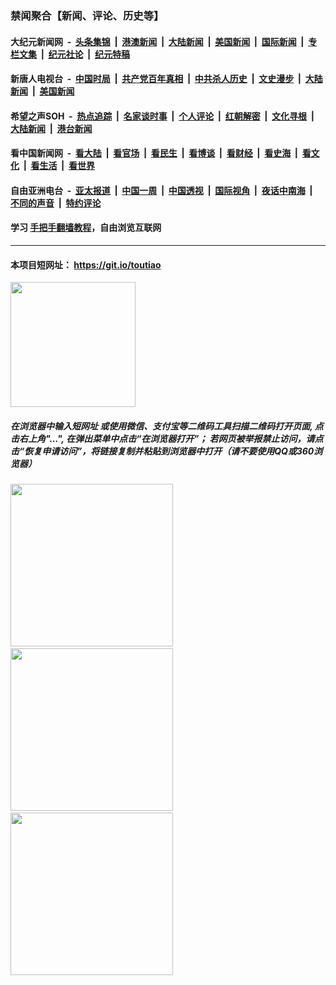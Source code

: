 ### 禁闻聚合【新闻、评论、历史等】

#### 大纪元新闻网 &nbsp;-&nbsp; [头条集锦](indexes/E头条集锦.md?t=02241902) &nbsp;|&nbsp; [港澳新闻](indexes/E港澳新闻.md?t=02241902)  &nbsp;|&nbsp; [大陆新闻](indexes/E大陆新闻.md?t=02241902) &nbsp;|&nbsp; [美国新闻](indexes/E美国新闻.md?t=02241902) &nbsp;|&nbsp; [国际新闻](indexes/E国际新闻.md?t=02241902) &nbsp;|&nbsp; [专栏文集](indexes/E专栏文集.md?t=02241902) &nbsp;|&nbsp; [纪元社论](indexes/E纪元社论.md?t=02241902) &nbsp;|&nbsp; [纪元特稿](indexes/E纪元特稿.md?t=02241902) 

#### 新唐人电视台 &nbsp;-&nbsp; [中国时局](indexes/N中国时局.md?t=02241902) &nbsp;|&nbsp; [共产党百年真相](indexes/N共产党百年真相.md?t=02241902) &nbsp;|&nbsp; [中共杀人历史](indexes/N中共杀人历史.md?t=02241902) &nbsp;|&nbsp; [文史漫步](indexes/N文史漫步.md?t=02241902) &nbsp;|&nbsp; [大陆新闻](indexes/N大陆新闻.md?t=02241902) &nbsp;|&nbsp; [美国新闻](indexes/N美国新闻.md?t=02241902)

#### 希望之声SOH &nbsp;-&nbsp; [热点追踪](indexes/H热点追踪.md?t=02241902) &nbsp;|&nbsp; [名家谈时事](indexes/H名家谈时事.md?t=02241902) &nbsp;|&nbsp; [个人评论](indexes/H个人评论.md?t=02241902)  &nbsp;|&nbsp; [红朝解密](indexes/H红朝解密.md?t=02241902) &nbsp;|&nbsp; [文化寻根](indexes/H文化寻根.md?t=02241902) &nbsp;|&nbsp; [大陆新闻](indexes/H大陆新闻.md?t=02241902) &nbsp;|&nbsp; [港台新闻](indexes/H港台新闻.md?t=02241902)

#### 看中国新闻网 &nbsp;-&nbsp; [看大陆](indexes/S看大陆.md?t=02241902) &nbsp;|&nbsp; [看官场](indexes/S看官场.md?t=02241902) &nbsp;|&nbsp; [看民生](indexes/S看民生.md?t=02241902)  &nbsp;|&nbsp; [看博谈](indexes/S看博谈.md?t=02241902) &nbsp;|&nbsp; [看财经](indexes/S看财经.md?t=02241902) &nbsp;|&nbsp; [看史海](indexes/S看史海.md?t=02241902) &nbsp;|&nbsp; [看文化](indexes/S看文化.md?t=02241902) &nbsp;|&nbsp; [看生活](indexes/S看生活.md?t=02241902) &nbsp;|&nbsp; [看世界](indexes/S看世界.md?t=02241902)

#### 自由亚洲电台 &nbsp;-&nbsp; [亚太报道](indexes/R亚太报道.md?t=02241902) &nbsp;|&nbsp; [中国一周](indexes/R中国一周.md?t=02241902) &nbsp;|&nbsp; [中国透视](indexes/R中国透视.md?t=02241902)  &nbsp;|&nbsp; [国际视角](indexes/R国际视角.md?t=02241902) &nbsp;|&nbsp; [夜话中南海](indexes/R夜话中南海.md?t=02241902) &nbsp;|&nbsp; [不同的声音](indexes/R不同的声音.md?t=02241902) &nbsp;|&nbsp; [特约评论](indexes/R特约评论.md?t=02241902)

#### 学习 [手把手翻墙教程](https://github.com/gfw-breaker/guides/wiki)，自由浏览互联网

----

#### 本项目短网址： https://git.io/toutiao
<img src="https://raw.githubusercontent.com/gfw-breaker/banned-news/master/scripts/img/qr.png" width="200px"/>  

##### 在浏览器中输入短网址 或使用微信、支付宝等二维码工具扫描二维码打开页面, 点击右上角"...", 在弹出菜单中点击“在浏览器打开”； 若网页被举报禁止访问，请点击“恢复申请访问”，将链接复制并粘贴到浏览器中打开（请不要使用QQ或360浏览器）

<img src="https://raw.githubusercontent.com/gfw-breaker/banned-news/master/scripts/img/1.png" width="260px"/> &nbsp; <img src="https://raw.githubusercontent.com/gfw-breaker/banned-news/master/scripts/img/2.png" width="260px"/> &nbsp; <img src="https://raw.githubusercontent.com/gfw-breaker/banned-news/master/scripts/img/3.png" width="260px"/>

